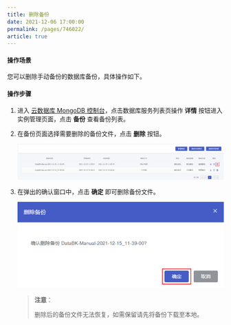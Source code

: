 ```yaml
---
title: 删除备份
date: 2021-12-06 17:00:00
permalink: /pages/746022/
article: true
---
```



#### 操作场景

您可以删除手动备份的数据库备份，具体操作如下。

#### 操作步骤

1. 进入 [云数据库 MongoDB 控制台](https://console.capitalonline.net/mongodb)，点击数据库服务列表页操作 **详情** 按钮进入实例管理页面，点击 **备份** 查看备份列表。

2. 在备份页面选择需要删除的备份文件，点击 **删除** 按钮。

   ![delbak_list](./../../pic/delbak_list.png)

3. 在弹出的确认窗口中，点击 **确定** 即可删除备份文件。

   ![delbak_popup](./../../pic/delbak_popup.png)
   
   > **注意**：
   >
   > 删除后的备份文件无法恢复，如需保留请先将备份下载至本地。
